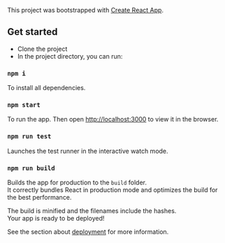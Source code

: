 This project was bootstrapped with [Create React App](https://github.com/facebook/create-react-app).

## Get started

- Clone the project
- In the project directory, you can run:

### `npm i`

To install all dependencies.

### `npm start`

To run the app.
Then open [http://localhost:3000](http://localhost:3000) to view it in the browser.

### `npm run test`

Launches the test runner in the interactive watch mode.<br />

### `npm run build`

Builds the app for production to the `build` folder.<br />
It correctly bundles React in production mode and optimizes the build for the best performance.

The build is minified and the filenames include the hashes.<br />
Your app is ready to be deployed!

See the section about [deployment](https://facebook.github.io/create-react-app/docs/deployment) for more information.
